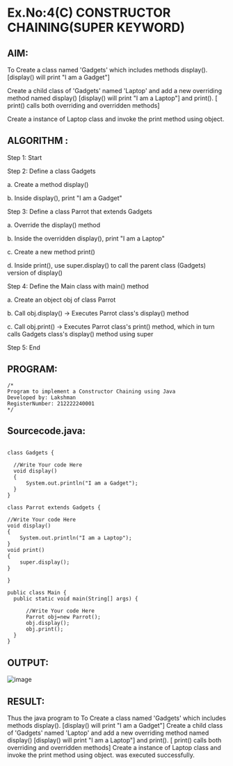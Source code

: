 # Ex.No:4(C)    CONSTRUCTOR CHAINING(SUPER KEYWORD)

## AIM:
To Create a class named 'Gadgets' which includes methods display(). [display() will print "I am a Gadget"]

Create a child class of 'Gadgets' named 'Laptop' and add a new overriding method named display() [display() will print "I am a Laptop"]  and print(). [ print() calls both overriding and overridden methods]

Create a instance of Laptop class and invoke the print method using object.

## ALGORITHM :

Step 1: Start

Step 2: Define a class Gadgets

a. Create a method display()

b. Inside display(), print "I am a Gadget"

Step 3: Define a class Parrot that extends Gadgets

a. Override the display() method

b. Inside the overridden display(), print "I am a Laptop"

c. Create a new method print()

d. Inside print(), use super.display() to call the parent class (Gadgets) version of display()

Step 4: Define the Main class with main() method

a. Create an object obj of class Parrot

b. Call obj.display() → Executes Parrot class's display() method

c. Call obj.print() → Executes Parrot class's print() method, which in turn calls Gadgets class's display() method using super

Step 5: End



## PROGRAM:
 ```
/*
Program to implement a Constructor Chaining using Java
Developed by: Lakshman
RegisterNumber: 212222240001 
*/
```

## Sourcecode.java:

```

class Gadgets {

  //Write Your code Here
  void display()
  {
      System.out.println("I am a Gadget");
  }
}

class Parrot extends Gadgets {

//Write Your code Here  
void display()
{
    System.out.println("I am a Laptop");
}
void print()
{
    super.display();
}
  
}

public class Main {
  public static void main(String[] args) {
      
      //Write Your code Here
      Parrot obj=new Parrot();
      obj.display();
      obj.print();
  }
}

```





## OUTPUT:

![image](https://github.com/user-attachments/assets/240c300f-e074-4f6e-ba85-ca586e2ca81c)


## RESULT:
Thus the java program to To Create a class named 'Gadgets' which includes methods display(). [display() will print "I am a Gadget"] Create a child class of 'Gadgets' named 'Laptop' and add a new overriding method named display() [display() will print "I am a Laptop"]  and print(). [ print() calls both overriding and overridden methods] Create a instance of Laptop class and invoke the print method using object. was executed successfully.




